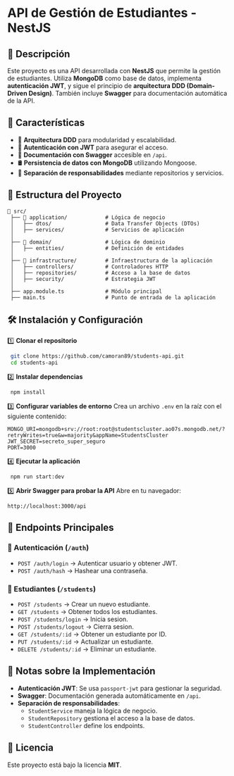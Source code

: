 # API de Gestión de Estudiantes - NestJS

## 📌 Descripción

Este proyecto es una API desarrollada con **NestJS** que permite la gestión de estudiantes. Utiliza **MongoDB** como base de datos, implementa **autenticación JWT**, y sigue el principio de **arquitectura DDD (Domain-Driven Design)**. También incluye **Swagger** para documentación automática de la API.

## 🚀 Características

- 📂 **Arquitectura DDD** para modularidad y escalabilidad.
- 🔐 **Autenticación con JWT** para asegurar el acceso.
- 📄 **Documentación con Swagger** accesible en `/api`.
- 🛢️ **Persistencia de datos con MongoDB** utilizando Mongoose.
- 📑 **Separación de responsabilidades** mediante repositorios y servicios.

## 📁 Estructura del Proyecto

```
📂 src/
 ├── 📂 application/            # Lógica de negocio
 │   ├── dtos/                 # Data Transfer Objects (DTOs)
 │   ├── services/             # Servicios de aplicación
 │
 ├── 📂 domain/                 # Lógica de dominio
 │   ├── entities/             # Definición de entidades
 │
 ├── 📂 infrastructure/         # Infraestructura de la aplicación
 │   ├── controllers/          # Controladores HTTP
 │   ├── repositories/         # Acceso a la base de datos
 │   ├── security/             # Estrategia JWT
 │
 ├── app.module.ts             # Módulo principal
 ├── main.ts                   # Punto de entrada de la aplicación
```

## 🛠️ Instalación y Configuración

1️⃣ **Clonar el repositorio**

```bash
 git clone https://github.com/camoran89/students-api.git
 cd students-api
```

2️⃣ **Instalar dependencias**

```bash
 npm install
```

3️⃣ **Configurar variables de entorno**
Crea un archivo `.env` en la raíz con el siguiente contenido:

```env
MONGO_URI=mongodb+srv://root:root@studentscluster.ao07s.mongodb.net/?retryWrites=true&w=majority&appName=StudentsCluster
JWT_SECRET=secreto_super_seguro
PORT=3000
```

4️⃣ **Ejecutar la aplicación**

```bash
 npm run start:dev
```

5️⃣ **Abrir Swagger para probar la API**
Abre en tu navegador:

```
http://localhost:3000/api
```

## 🔑 Endpoints Principales

### 📌 Autenticación (`/auth`)

- `POST /auth/login` → Autenticar usuario y obtener JWT.
- `POST /auth/hash` → Hashear una contraseña.

### 📌 Estudiantes (`/students`)

- `POST /students` → Crear un nuevo estudiante.
- `GET /students` → Obtener todos los estudiantes.
- `POST /students/login` → Inicia sesion.
- `POST /students/logout` → Cierra sesion.
- `GET /students/:id` → Obtener un estudiante por ID.
- `PUT /students/:id` → Actualizar un estudiante.
- `DELETE /students/:id` → Eliminar un estudiante.

## 📜 Notas sobre la Implementación

- **Autenticación JWT**: Se usa `passport-jwt` para gestionar la seguridad.
- **Swagger**: Documentación generada automáticamente en `/api`.
- **Separación de responsabilidades**:
  - `StudentService` maneja la lógica de negocio.
  - `StudentRepository` gestiona el acceso a la base de datos.
  - `StudentController` define los endpoints.

## 📄 Licencia

Este proyecto está bajo la licencia **MIT**.
